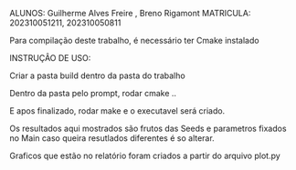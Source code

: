 ALUNOS: Guilherme Alves Freire , Breno Rigamont
MATRICULA: 202310051211,  202310050811

Para compilação deste trabalho, é necessário ter Cmake instalado

INSTRUÇÂO DE USO:

Criar a pasta build dentro da pasta do trabalho

Dentro da pasta pelo prompt, rodar cmake ..

E apos finalizado, rodar make e o executavel será criado.

Os resultados aqui mostrados são frutos das Seeds e parametros fixados no Main caso queira resutlados diferentes é so alterar.

Graficos que estão no relatório foram criados a partir do arquivo plot.py
